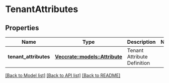 # TenantAttributes

## Properties

Name | Type | Description | Notes
------------ | ------------- | ------------- | -------------
**tenant_attributes** | [**Vec<crate::models::Attribute>**](Attribute.md) | Tenant Attribute Definition | 

[[Back to Model list]](../README.md#documentation-for-models) [[Back to API list]](../README.md#documentation-for-api-endpoints) [[Back to README]](../README.md)


